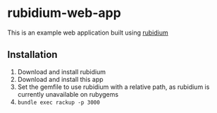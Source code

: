 # rubidium-web-app
This is an example web application built using [rubidium](https://github.com/daau/rubidium)

## Installation
1. Download and install rubidium
2. Download and install this app
3. Set the gemfile to use rubidium with a relative path, as rubidium is currently unavailable on rubygems
4. `bundle exec rackup -p 3000`